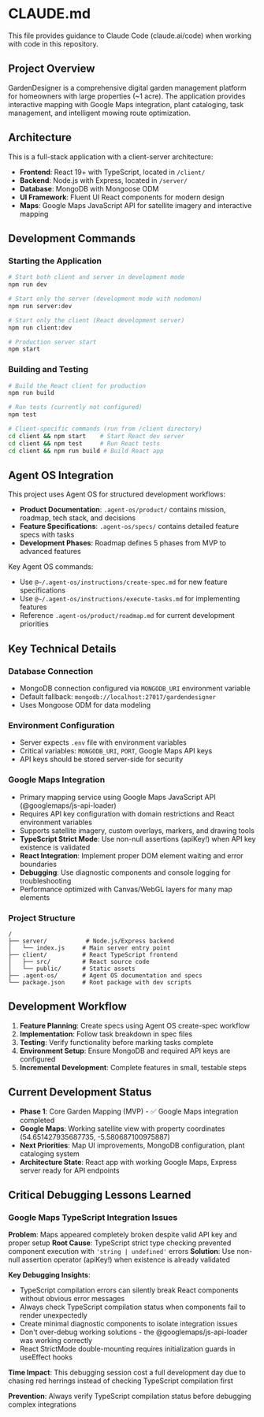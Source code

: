 # CLAUDE.md

This file provides guidance to Claude Code (claude.ai/code) when working with code in this repository.

## Project Overview

GardenDesigner is a comprehensive digital garden management platform for homeowners with large properties (~1 acre). The application provides interactive mapping with Google Maps integration, plant cataloging, task management, and intelligent mowing route optimization.

## Architecture

This is a full-stack application with a client-server architecture:

- **Frontend**: React 19+ with TypeScript, located in `/client/`
- **Backend**: Node.js with Express, located in `/server/`
- **Database**: MongoDB with Mongoose ODM
- **UI Framework**: Fluent UI React components for modern design
- **Maps**: Google Maps JavaScript API for satellite imagery and interactive mapping

## Development Commands

### Starting the Application
```bash
# Start both client and server in development mode
npm run dev

# Start only the server (development mode with nodemon)
npm run server:dev

# Start only the client (React development server)
npm run client:dev

# Production server start
npm start
```

### Building and Testing
```bash
# Build the React client for production
npm run build

# Run tests (currently not configured)
npm test

# Client-specific commands (run from /client directory)
cd client && npm start    # Start React dev server
cd client && npm test     # Run React tests
cd client && npm run build # Build React app
```

## Agent OS Integration

This project uses Agent OS for structured development workflows:

- **Product Documentation**: `.agent-os/product/` contains mission, roadmap, tech stack, and decisions
- **Feature Specifications**: `.agent-os/specs/` contains detailed feature specs with tasks
- **Development Phases**: Roadmap defines 5 phases from MVP to advanced features

Key Agent OS commands:
- Use `@~/.agent-os/instructions/create-spec.md` for new feature specifications
- Use `@~/.agent-os/instructions/execute-tasks.md` for implementing features
- Reference `.agent-os/product/roadmap.md` for current development priorities

## Key Technical Details

### Database Connection
- MongoDB connection configured via `MONGODB_URI` environment variable
- Default fallback: `mongodb://localhost:27017/gardendesigner`
- Uses Mongoose ODM for data modeling

### Environment Configuration
- Server expects `.env` file with environment variables
- Critical variables: `MONGODB_URI`, `PORT`, Google Maps API keys
- API keys should be stored server-side for security

### Google Maps Integration
- Primary mapping service using Google Maps JavaScript API (@googlemaps/js-api-loader)
- Requires API key configuration with domain restrictions and React environment variables
- Supports satellite imagery, custom overlays, markers, and drawing tools
- **TypeScript Strict Mode**: Use non-null assertions (apiKey!) when API key existence is validated
- **React Integration**: Implement proper DOM element waiting and error boundaries
- **Debugging**: Use diagnostic components and console logging for troubleshooting
- Performance optimized with Canvas/WebGL layers for many map elements

### Project Structure
```
/
├── server/           # Node.js/Express backend
│   └── index.js     # Main server entry point
├── client/          # React TypeScript frontend
│   ├── src/         # React source code
│   └── public/      # Static assets
├── .agent-os/       # Agent OS documentation and specs
└── package.json     # Root package with dev scripts
```

## Development Workflow

1. **Feature Planning**: Create specs using Agent OS create-spec workflow
2. **Implementation**: Follow task breakdown in spec files
3. **Testing**: Verify functionality before marking tasks complete
4. **Environment Setup**: Ensure MongoDB and required API keys are configured
5. **Incremental Development**: Complete features in small, testable steps

## Current Development Status

- **Phase 1**: Core Garden Mapping (MVP) - ✅ Google Maps integration completed
- **Google Maps**: Working satellite view with property coordinates (54.651427935687735, -5.580687100975887)
- **Next Priorities**: Map UI improvements, MongoDB configuration, plant cataloging system
- **Architecture State**: React app with working Google Maps, Express server ready for API endpoints

## Critical Debugging Lessons Learned

### Google Maps TypeScript Integration Issues
**Problem**: Maps appeared completely broken despite valid API key and proper setup
**Root Cause**: TypeScript strict type checking prevented component execution with `'string | undefined'` errors
**Solution**: Use non-null assertion operator (apiKey!) when existence is already validated

**Key Debugging Insights**:
- TypeScript compilation errors can silently break React components without obvious error messages
- Always check TypeScript compilation status when components fail to render unexpectedly
- Create minimal diagnostic components to isolate integration issues
- Don't over-debug working solutions - the @googlemaps/js-api-loader was working correctly
- React StrictMode double-mounting requires initialization guards in useEffect hooks

**Time Impact**: This debugging session cost a full development day due to chasing red herrings instead of checking TypeScript compilation first

**Prevention**: Always verify TypeScript compilation status before debugging complex integrations